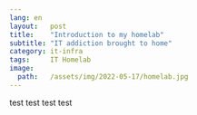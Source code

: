 ```yaml
---
lang: en
layout:   post
title:    "Introduction to my homelab"
subtitle: "IT addiction brought to home"
category: it-infra
tags:     IT Homelab
image:
  path:   /assets/img/2022-05-17/homelab.jpg
---
```


test 
test
test
test